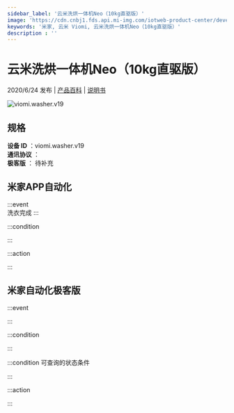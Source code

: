 ```yaml
---
sidebar_label: '云米洗烘一体机Neo（10kg直驱版）'
image: 'https://cdn.cnbj1.fds.api.mi-img.com/iotweb-product-center/developer_1590042123697x5Sy6M5V.png?GalaxyAccessKeyId=AKVGLQWBOVIRQ3XLEW&Expires=9223372036854775807&Signature=rWmclEreCH5Doc2t7cv+daPNgUs='
keywords: '米家, 云米 Viomi, 云米洗烘一体机Neo（10kg直驱版）'
description : ''
---
```

# 云米洗烘一体机Neo（10kg直驱版）

2020/6/24 发布 | [产品百科](https://home.mi.com/webapp/content/baike/product/index.html?model=viomi.washer.v19/) | [说明书](https://home.mi.com/views/introduction.html?model=viomi.washer.v19&region=cn)

![viomi.washer.v19](https://cdn.cnbj1.fds.api.mi-img.com/iotweb-product-center/developer_1590042123697x5Sy6M5V.png?GalaxyAccessKeyId=AKVGLQWBOVIRQ3XLEW&Expires=9223372036854775807&Signature=rWmclEreCH5Doc2t7cv+daPNgUs=)

## 规格  
> 
**设备 ID** ：viomi.washer.v19  
**通讯协议** ：  
**极客版**  ： 待补充 


## 米家APP自动化  

:::event  
洗衣完成
:::

:::condition  

:::

:::action   

:::

## 米家自动化极客版  

:::event  

:::

:::condition  

:::

:::condition 可查询的状态条件  

:::

:::action  

:::

        
